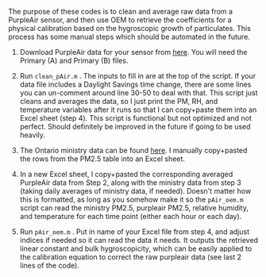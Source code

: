 The purpose of these codes is to clean and average raw data from a PurpleAir sensor, and then use OEM to retrieve the coefficients for a physical calibration based on the hygroscopic growth of particulates. This process has some manual steps which should be automated in the future.

1. Download PurpleAir data for your sensor from [here](https://map.purpleair.com/). You will need the Primary (A) and Primary (B) files.

2. Run `clean_pAir.m` . The inputs to fill in are at the top of the script. If your data file includes a Daylight Savings time change, there are some lines you can un-comment around line 30-50 to deal with that. This script just cleans and averages the data, so I just print the PM, RH, and temperature variables after it runs so that I can copy+paste them into an Excel sheet (step 4). This script is functional but not optimized and not perfect. Should definitely be improved in the future if going to be used heavily.

3. The Ontario ministry data can be found [here](http://www.airqualityontario.com/history/summary.php). I manually copy+pasted the rows from the PM2.5 table into an Excel sheet.

4. In a new Excel sheet, I copy+pasted the corresponding averaged PurpleAir data from Step 2, along with the ministry data from step 3 (taking daily averages of ministry data, if needed). Doesn't matter how this is formatted, as long as you somehow make it so the `pAir_oem.m` script can read the ministry PM2.5, purpleair PM2.5, relative humidity, and temperature for each time point (either each hour or each day).

5. Run `pAir_oem.m` . Put in name of your Excel file from step 4, and adjust indices if needed so it can read the data it needs. It outputs the retrieved linear constant and bulk hygroscopicity, which can be easily applied to the calibration equation to correct the raw purpleair data (see last 2 lines of the code).
